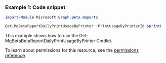 ### Example 1: Code snippet

```powershellImport-Module Microsoft.Graph.Beta.Reports

Get-MgBetaReportDailyPrintUsageByPrinter -PrintUsageByPrinterId $printUsageByPrinterId
```
This example shows how to use the Get-MgBetaBetaReportDailyPrintUsageByPrinter Cmdlet.
To learn about permissions for this resource, see the [permissions reference](/graph/permissions-reference).

